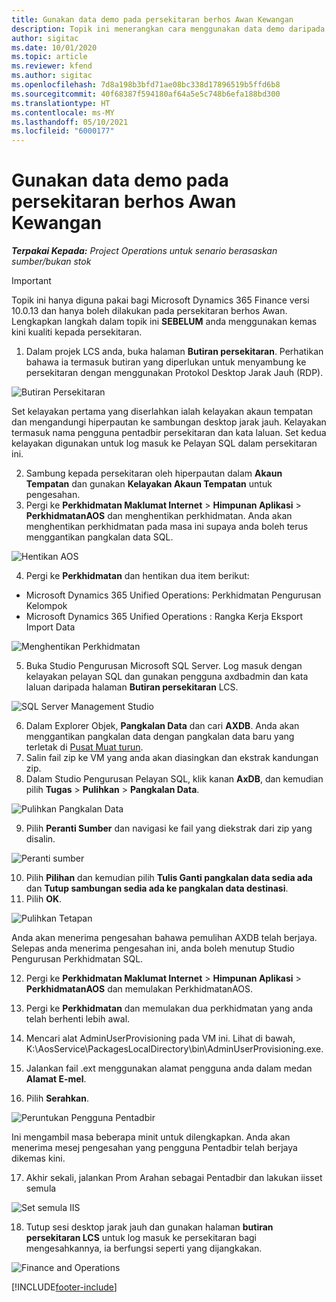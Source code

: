 ```yaml
---
title: Gunakan data demo pada persekitaran berhos Awan Kewangan
description: Topik ini menerangkan cara menggunakan data demo daripada Operasi Projek kepada Dynamics 365 Finance persekitaran berhos Awan.
author: sigitac
ms.date: 10/01/2020
ms.topic: article
ms.reviewer: kfend
ms.author: sigitac
ms.openlocfilehash: 7d8a198b3bfd71ae08bc338d17896519b5ffd6b8
ms.sourcegitcommit: 40f68387f594180af64a5e5c748b6efa188bd300
ms.translationtype: HT
ms.contentlocale: ms-MY
ms.lasthandoff: 05/10/2021
ms.locfileid: "6000177"
---
```

# <a name="apply-demo-data-to-a-finance-cloud-hosted-environment"></a>Gunakan data demo pada persekitaran berhos Awan Kewangan

_**Terpakai Kepada:** Project Operations untuk senario berasaskan sumber/bukan stok_

> [!IMPORTANT]
> Topik ini hanya diguna pakai bagi Microsoft Dynamics 365 Finance versi 10.0.13 dan hanya boleh dilakukan pada persekitaran berhos Awan. Lengkapkan langkah dalam topik ini **SEBELUM** anda menggunakan kemas kini kualiti kepada persekitaran.

1. Dalam projek LCS anda, buka halaman **Butiran persekitaran**. Perhatikan bahawa ia termasuk butiran yang diperlukan untuk menyambung ke persekitaran dengan menggunakan Protokol Desktop Jarak Jauh (RDP).

![Butiran Persekitaran](./media/1EnvironmentDetails.png)

Set kelayakan pertama yang diserlahkan ialah kelayakan akaun tempatan dan mengandungi hiperpautan ke sambungan desktop jarak jauh. Kelayakan termasuk nama pengguna pentadbir persekitaran dan kata laluan. Set kedua kelayakan digunakan untuk log masuk ke Pelayan SQL dalam persekitaran ini.

2. Sambung kepada persekitaran oleh hiperpautan dalam **Akaun Tempatan** dan gunakan **Kelayakan Akaun Tempatan** untuk pengesahan.
3. Pergi ke **Perkhidmatan Maklumat Internet** > **Himpunan Aplikasi** > **PerkhidmatanAOS** dan menghentikan perkhidmatan. Anda akan menghentikan perkhidmatan pada masa ini supaya anda boleh terus menggantikan pangkalan data SQL.

![Hentikan AOS](./media/2StopAOS.png)

4. Pergi ke **Perkhidmatan** dan hentikan dua item berikut:

- Microsoft Dynamics 365 Unified Operations: Perkhidmatan Pengurusan Kelompok
- Microsoft Dynamics 365 Unified Operations : Rangka Kerja Eksport Import Data

![Menghentikan Perkhidmatan](./media/3StopServices.png)

5. Buka Studio Pengurusan Microsoft SQL Server. Log masuk dengan kelayakan pelayan SQL dan gunakan pengguna axdbadmin dan kata laluan daripada halaman **Butiran persekitaran** LCS.

![SQL Server Management Studio](./media/4SSMS.png)

6. Dalam Explorer Objek, **Pangkalan Data** dan cari **AXDB**. Anda akan menggantikan pangkalan data dengan pangkalan data baru yang terletak di [Pusat Muat turun](https://download.microsoft.com/download/1/a/3/1a314bd2-b082-4a87-abdc-1ba26c92b63d/ProjOpsDemoDataFOGARelease.zip). 
7. Salin fail zip ke VM yang anda akan diasingkan dan ekstrak kandungan zip.
8. Dalam Studio Pengurusan Pelayan SQL, klik kanan **AxDB**, dan kemudian pilih **Tugas** > **Pulihkan** > **Pangkalan Data**.

![Pulihkan Pangkalan Data](./media/5RestoreDatabase.png)

9. Pilih **Peranti Sumber** dan navigasi ke fail yang diekstrak dari zip yang disalin.

![Peranti sumber](./media/6SourceDevice.png)

10. Pilih **Pilihan** dan kemudian pilih **Tulis Ganti pangkalan data sedia ada** dan **Tutup sambungan sedia ada ke pangkalan data destinasi**. 
11. Pilih **OK**.

![Pulihkan Tetapan](./media/7RestoreSetting.png)

Anda akan menerima pengesahan bahawa pemulihan AXDB telah berjaya. Selepas anda menerima pengesahan ini, anda boleh menutup Studio Pengurusan Perkhidmatan SQL.

12. Pergi ke **Perkhidmatan Maklumat Internet** > **Himpunan Aplikasi** > **PerkhidmatanAOS** dan memulakan PerkhidmatanAOS.
13. Pergi ke **Perkhidmatan** dan memulakan dua perkhidmatan yang anda telah berhenti lebih awal.

14. Mencari alat AdminUserProvisioning pada VM ini. Lihat di bawah, K:\AosService\PackagesLocalDirectory\bin\AdminUserProvisioning.exe.
15. Jalankan fail .ext menggunakan alamat pengguna anda dalam medan **Alamat E-mel**. 
16. Pilih **Serahkan**.

![Peruntukan Pengguna Pentadbir](./media/8AdminUserProvisioning.png)

Ini mengambil masa beberapa minit untuk dilengkapkan. Anda akan menerima mesej pengesahan yang pengguna Pentadbir telah berjaya dikemas kini.

17. Akhir sekali, jalankan Prom Arahan sebagai Pentadbir dan lakukan iisset semula

![Set semula IIS](./media/9IISReset.png)

18. Tutup sesi desktop jarak jauh dan gunakan halaman **butiran persekitaran LCS** untuk log masuk ke persekitaran bagi mengesahkannya, ia berfungsi seperti yang dijangkakan.

![Finance and Operations](./media/10FinanceAndOperations.png)


[!INCLUDE[footer-include](../includes/footer-banner.md)]